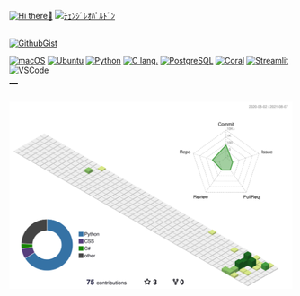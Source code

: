 <br>
<!---Hi There--->
<a href="https://github.com/nockn" target="_self"><img src="https://img.shields.io/badge/Hi-There-89e051.svg?longCache=true?style=flat" alt="Hi there👋"></a>
<a href="https://www.amazon.co.jp/dp/B00069BPDQ/ref=cm_sw_r_tw_dp_9A09MARDDZN8Y2XGX9SZ" target="_blank"><img src="https://img.shields.io/badge/masterブランチで作業だと!-許せるッ!!-df1f2d.svg?longCache=true?style=flat" alt="ﾁｪﾝｼﾞﾚｵﾊﾟﾙﾄﾞﾝ"></a>
<br><br>

<!---SNS--->
<a href="https://gist.github.com/nockn" target="_blank"><img src="https://img.shields.io/badge/GithubGist-nockn-a9a9a9.svg?longCache=true?style=flat" alt="GithubGist"></a>
<br>

<!---toUse--->
<a href="https://www.apple.com/" target="_blank"><img src="https://img.shields.io/badge/OS-macOS-2bbc8a.svg?longCache=true?style=flat&logo=apple&logoColor=white" alt="macOS"></a>
<a href="https://ubuntu.com" target="_blank"><img src="https://img.shields.io/badge/OS-Ubuntu-2bbc8a.svg?longCache=true?style=flat&logo=linux&logoColor=white" alt="Ubuntu"></a>
<a href="https://www.python.org" target="_blank"><img src="https://img.shields.io/badge/Code-Python-2bbc8a.svg?longCache=true?style=flat&logo=python&logoColor=white" alt="Python"></a>
<a href="http://www.open-std.org/jtc1/sc22/wg14/" target="_blank"><img src="https://img.shields.io/badge/Code-C lang-2bbc8a.svg?longCache=true?style=flat&logo=c&logoColor=white" alt="C lang."></a>
<a href="https://www.postgresql.org" target="_blank"><img src="https://img.shields.io/badge/Tools-PostgreSQL-2bbc8a.svg?longCache=true?style=flat&logo=postgresql&logoColor=white" alt="PostgreSQL"></a>
<a href="https://coral.ai" target="_blank"><img src="https://img.shields.io/badge/Tools-Coral-2bbc8a.svg?longCache=true?style=flat&logo=google&logoColor=white" alt="Coral"></a>
<a href="https://streamlit.io" target="_blank"><img src="https://img.shields.io/badge/Tools-Streamlit-2bbc8a.svg?longCache=true?style=flat&logo=streamlit&logoColor=white" alt="Streamlit"></a>
<a href="https://azure.microsoft.com/products/visual-studio-code/" target="_blank"><img src="https://img.shields.io/badge/Editor-VSCode-2bbc8a.svg?longCache=true?style=flat&logo=VisualStudioCode&logoColor=white" alt="VSCode"></a>
<br>
<!---contribute--->
<hr align="center" width="3%" style="height:3px;">
<br>
<img src="./profile-3d-contrib/profile-green.svg" class="svg">
